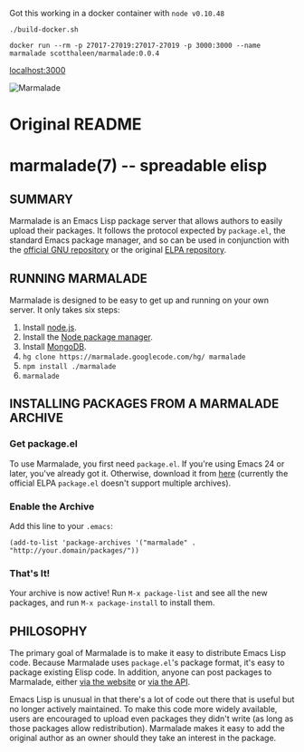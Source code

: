 

Got this working in a docker container with `node v0.10.48`

```
./build-docker.sh

docker run --rm -p 27017-27019:27017-27019 -p 3000:3000 --name marmalade scotthaleen/marmalade:0.0.4
```

[localhost:3000](localhost:3000)


![Marmalade](docs/screenshot.png)


# Original README

marmalade(7) -- spreadable elisp
================================

## SUMMARY

Marmalade is an Emacs Lisp package server that allows authors to easily upload their
packages. It follows the protocol expected by `package.el`, the standard Emacs
package manager, and so can be used in conjunction with the [official GNU
repository](http://elpa.gnu.org/) or the original [ELPA
repository](http://tromey.com/elpa).

## RUNNING MARMALADE

Marmalade is designed to be easy to get up and running on your own server. It only
takes six steps:

1. Install [node.js](http://nodejs.org/#download).
2. Install the [Node package manager](http://github.com/isaacs/npm#readme).
3. Install [MongoDB](http://www.mongodb.org/downloads).
4. `hg clone https://marmalade.googlecode.com/hg/ marmalade`
5. `npm install ./marmalade`
6. `marmalade`

## INSTALLING PACKAGES FROM A MARMALADE ARCHIVE

### Get package.el

To use Marmalade, you first need `package.el`. If you're using Emacs 24 or later,
you've already got it. Otherwise, download it from
[here](http://github.com/technomancy/package.el/raw/master/package.el)
(currently the official ELPA `package.el` doesn't support multiple archives).

### Enable the Archive

Add this line to your `.emacs`:

    (add-to-list 'package-archives '("marmalade" . "http://your.domain/packages/"))

### That's It!

Your archive is now active! Run `M-x package-list` and see all the new packages,
and run `M-x package-install` to install them.

## PHILOSOPHY

The primary goal of Marmalade is to make it easy to distribute Emacs Lisp code.
Because Marmalade uses `package.el`'s package format, it's easy to package
existing Elisp code. In addition, anyone can post packages to Marmalade, either
[via the website](/packages/new) or [via the API](/docs/api.7.html).

Emacs Lisp is unusual in that there's a lot of code out there that is useful but
no longer actively maintained. To make this code more widely available, users
are encouraged to upload even packages they didn't write (as long as those
packages allow redistribution). Marmalade makes it easy to add the original
author as an owner should they take an interest in the package.

